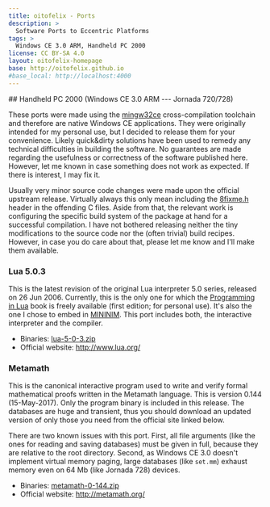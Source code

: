 ```yaml
---
title: oitofelix - Ports
description: >
  Software Ports to Eccentric Platforms
tags: >
  Windows CE 3.0 ARM, Handheld PC 2000
license: CC BY-SA 4.0
layout: oitofelix-homepage
base: http://oitofelix.github.io
#base_local: http://localhost:4000
---
```

<div id="markdown" markdown="1">
## Handheld PC 2000 (Windows CE 3.0 ARM --- Jornada 720/728)

These ports were made using the
[mingw32ce](http://cegcc.sourceforge.net/) cross-compilation toolchain
and therefore are native Windows CE applications.  They were
originally intended for my personal use, but I decided to release them
for your convenience.  Likely quick&dirty solutions have been used to
remedy any technical difficulties in building the software.  No
guarantees are made regarding the usefulness or correctness of the
software published here.  However, let me known in case something does
not work as expected.  If there is interest, I may fix it.

Usually very minor source code changes were made upon the official
upstream release.  Virtually always this only mean including the
[8fixme.h](https://github.com/oitofelix/ports/blob/master/8fixme.h)
header in the offending C files.  Aside from that, the relevant work
is configuring the specific build system of the package at hand for a
successful compilation.  I have not bothered releasing neither the
tiny modifications to the source code nor the (often trivial) build
recipes.  However, in case you do care about that, please let me know
and I'll make them available.

### Lua 5.0.3

This is the latest revision of the original Lua interpreter 5.0
series, released on 26 Jun 2006.  Currently, this is the only one for
which the [Programming in Lua](https://www.lua.org/pil/contents.html)
book is freely available (first edition; for personal use).  It's also
the one I chose to embed in
[MININIM](http://oitofelix.github.io/mininim/).  This port includes
both, the interactive interpreter and the compiler.

- Binaries: [lua-5-0-3.zip](https://github.com/oitofelix/ports/releases/download/Release/lua-5-0-3.zip)
- Official website: http://www.lua.org/

### Metamath

This is the canonical interactive program used to write and verify
formal mathematical proofs written in the Metamath language.  This is
version 0.144 (15-May-2017).  Only the program binary is included in
this release.  The databases are huge and transient, thus you should
download an updated version of only those you need from the official
site linked below.

There are two known issues with this port.  First, all file arguments
(like the ones for reading and saving databases) must be given in
full, because they are relative to the root directory.  Second, as
Windows CE 3.0 doesn't implement virtual memory paging, large
databases (like `set.mm`) exhaust memory even on 64 Mb (like Jornada
728) devices.

- Binaries: [metamath-0-144.zip](https://github.com/oitofelix/ports/releases/download/Release/metamath-0-144.zip)
- Official website: http://metamath.org/

</div>

